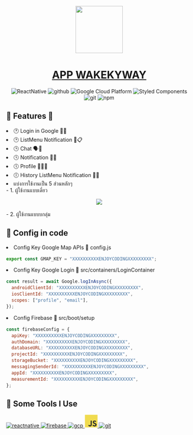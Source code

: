 <!-- Logo -->
<p align="center">
  <a href="https://github.com/Tivaiice/FinalProject_AppWakekyWay">
    <img height="128" width="128" src="https://user-images.githubusercontent.com/32460672/114381172-075f3d00-9bb5-11eb-87ac-fb89b320e6b6.png">
  </a>
</p>

<!-- Name -->
<h1 align="center">
  <a href="https://react.semantic-ui.com/">APP WAKEKYWAY</a>
</h1>

<p  align="center">
  <img alt="ReactNative" src="https://img.shields.io/badge/-React-45b8d8?style=flat-square&logo=react&logoColor=white" />
  <img alt="github" src="https://img.shields.io/badge/-Github_Actions-2088FF?style=flat-square&logo=github-actions&logoColor=white" />
  <img alt="Google Cloud Platform" src="https://img.shields.io/badge/-Google_Cloud_Platform-1a73e8?style=flat-square&logo=google-cloud&logoColor=white" />
  <img alt="Styled Components" src="https://img.shields.io/badge/-Styled_Components-db7092?style=flat-square&logo=styled-components&logoColor=white" />
  <img alt="git" src="https://img.shields.io/badge/-Git-F05032?style=flat-square&logo=git&logoColor=white" />
  <img alt="npm" src="https://img.shields.io/badge/-NPM-CB3837?style=flat-square&logo=npm&logoColor=white" />
</p>

<h2>📱 Features 📕</h2>
<li>🕐 <t/> Login in Google 📲📳</li>
<li>🕑 ListMenu Notification 📍📋</li>
<li>🕒 Chat 🗣💬</li>
<li>🕓 Notification 📢🔔</li>
<li>🕔 Profile 👨🏻‍💻</li>
<li>🕕 History ListMenu Notification 📍💾</li>

<li>แบ่งการใช้งานเป็น 5 ส่วนหลักๆ</li>
- 1. ผู้ใช้งานแบบเดี่ยว
  <p align="center">
    <img src="https://media.giphy.com/media/H4RcazAokvAYfmmisB/giphy.gif"/>
  </p>
  <p align="right"></p>
- 2. ผู้ใช้งานแบบบกลุ่ม

<h2>🔧 Config in code</h2>
<li>Config Key Google Map APIs 📂 config.js</li>

```javascript
export const GMAP_KEY = "XXXXXXXXXXENJOYCODINGXXXXXXXXX";
```

<li>Config Key Google Login 📂 src/containers/LoginContainer</li>

```javascript
const result = await Google.logInAsync({
  androidClientId: "XXXXXXXXXXENJOYCODINGXXXXXXXXX",
  iosClientId: "XXXXXXXXXXENJOYCODINGXXXXXXXXX",
  scopes: ["profile", "email"],
});
```

<li>Config Firebase 📂 src/boot/setup  </li>

```javascript
const firebaseConfig = {
  apiKey: "XXXXXXXXXXENJOYCODINGXXXXXXXXX",
  authDomain: "XXXXXXXXXXENJOYCODINGXXXXXXXXX",
  databaseURL: "XXXXXXXXXXENJOYCODINGXXXXXXXXX",
  projectId: "XXXXXXXXXXENJOYCODINGXXXXXXXXX",
  storageBucket: "XXXXXXXXXXENJOYCODINGXXXXXXXXX",
  messagingSenderId: "XXXXXXXXXXENJOYCODINGXXXXXXXXX",
  appId: "XXXXXXXXXXENJOYCODINGXXXXXXXXX",
  measurementId: "XXXXXXXXXXENJOYCODINGXXXXXXXXX",
};
```

<h2>🚀 Some Tools I Use</h2>
<p align="left">
  <a href="https://reactnative.dev/" target="_blank"> <img src="https://reactnative.dev/img/header_logo.svg" alt="reactnative" width="35" height="35"/> </a>
  <a href="https://firebase.google.com/" target="_blank"> <img src="https://www.vectorlogo.zone/logos/firebase/firebase-icon.svg" alt="firebase" width="35" height="35"/> </a>
  <a href="https://cloud.google.com/" target="_blank"> <img src="https://www.vectorlogo.zone/logos/google_cloud/google_cloud-icon.svg" alt="gcp" width="35" height="35" /> </a>
  <a href="https://developer.mozilla.org/en-US/docs/Web/JavaScript" target="_blank"> <img src="https://raw.githubusercontent.com/devicons/devicon/master/icons/javascript/javascript-original.svg" alt="javascript" width="35" height="35"/> </a>
  <a href="https://git-scm.com/" target="_blank"> <img src="https://www.vectorlogo.zone/logos/git-scm/git-scm-icon.svg" alt="git" width="35" height="35"/> </a>
</p>
